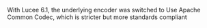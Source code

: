 With Lucee 6.1, the underlying encoder was switched to Use Apache Common Codec, which is stricter but more standards compliant